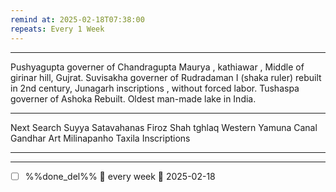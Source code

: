 ```yaml
---
remind at: 2025-02-18T07:38:00
repeats: Every 1 Week
---
```

---
Pushyagupta governer of Chandragupta Maurya , kathiawar , Middle of girinar hill, Gujrat.
Suvisakha governer of Rudradaman I (shaka ruler) rebuilt in 2nd century, Junagarh inscriptions , without forced labor.
Tushaspa governer of Ashoka Rebuilt.
Oldest man-made lake in India.


---
Next Search
Suyya
Satavahanas
Firoz Shah tghlaq
Western Yamuna Canal
Gandhar Art
Milinapanho
Taxila Inscriptions 

---
---
- [ ] %%done_del%% 🔁 every week 📅 2025-02-18